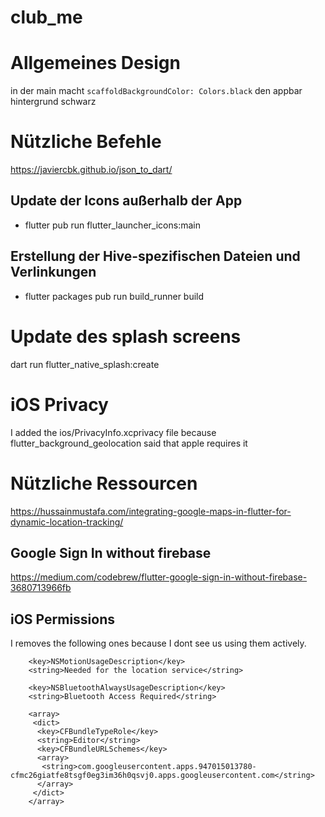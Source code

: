 # club_me

# Allgemeines Design
in der main macht `scaffoldBackgroundColor: Colors.black` den appbar hintergrund schwarz

# Nützliche Befehle

https://javiercbk.github.io/json_to_dart/ 



## Update der Icons außerhalb der App
- flutter pub run flutter_launcher_icons:main
## Erstellung der Hive-spezifischen Dateien und Verlinkungen
- flutter packages pub run build_runner build

# Update des splash screens
dart run flutter_native_splash:create

# iOS Privacy

I added the ios/PrivacyInfo.xcprivacy file because flutter_background_geolocation said that 
apple requires it


# Nützliche Ressourcen

https://hussainmustafa.com/integrating-google-maps-in-flutter-for-dynamic-location-tracking/

## Google Sign In without firebase

https://medium.com/codebrew/flutter-google-sign-in-without-firebase-3680713966fb


## iOS Permissions

I removes the following ones because I dont see us using them actively.


		<key>NSMotionUsageDescription</key>
		<string>Needed for the location service</string>

		<key>NSBluetoothAlwaysUsageDescription</key>
        <string>Bluetooth Access Required</string>

        <array>
         <dict>
          <key>CFBundleTypeRole</key>
          <string>Editor</string>
          <key>CFBundleURLSchemes</key>
          <array>
           <string>com.googleusercontent.apps.947015013780-cfmc26giatfe8tsgf0eg3im36h0qsvj0.apps.googleusercontent.com</string>
          </array>
         </dict>
        </array>